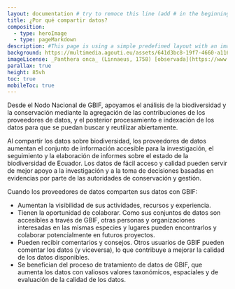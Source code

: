 ```yaml
---
layout: documentation # try to remoce this line (add # in the beginning of the line to make it a comment) - then the layout will change, but the content remain the same
title: ¿Por qué compartir datos?
composition:
  - type: heroImage
  - type: pageMarkdown
description: #This page is using a simple predefined layout with an image, a title and some body text
background: https://multimedia.agouti.eu/assets/641d3bc8-19f7-4660-a116-9f0e7d48e7a2/file #/assets/images/placeholders/moss.jpg
imageLicense: _Panthera onca_ (Linnaeus, 1758) [observada](https://www.gbif.org/occurrence/4117088327){:target="_blank"} en el Refugio de Vida Silvestre El Pambilar [(CC BY 4.0)](http://creativecommons.org/licenses/by/4.0/){:target="_blank"}
parallax: true
height: 85vh
toc: true
mobileToc: true
---
```


Desde el Nodo Nacional de GBIF, apoyamos el análisis de la biodiversidad y la conservación mediante la agregación de las contribuciones de los proveedores de datos, y el posterior procesamiento e indexación de los datos para que se puedan buscar y reutilizar abiertamente.


Al compartir los datos sobre biodiversidad, los proveedores de datos aumentan el conjunto de información accesible para la investigación, el seguimiento y la elaboración de informes sobre el estado de la biodiversidad de Ecuador. Los datos de fácil acceso y calidad pueden servir de mejor apoyo a la investigación y a la toma de decisiones basadas en evidencias por parte de las autoridades de conservación y gestión.


Cuando los proveedores de datos comparten sus datos con GBIF:

- Aumentan la visibilidad de sus actividades, recursos y experiencia.
- Tienen la oportunidad de colaborar. Como sus conjuntos de datos son accesibles a través de GBIF, otras personas y organizaciones interesadas en las mismas especies y lugares pueden encontrarlos y colaborar potencialmente en futuros proyectos.
- Pueden recibir comentarios y consejos. Otros usuarios de GBIF pueden comentar los datos (y viceversa), lo que contribuye a mejorar la calidad de los datos disponibles.
- Se benefician del proceso de tratamiento de datos de GBIF, que aumenta los datos con valiosos valores taxonómicos, espaciales y de evaluación de la calidad de los datos.
